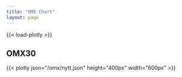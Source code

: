 ```yaml
---
title: "OMX Chart"
layout: page
---
```

{{< load-plotly >}}

## OMX30

{{< plotly json="/omx/nytt.json" height="400px" width="600px" >}}